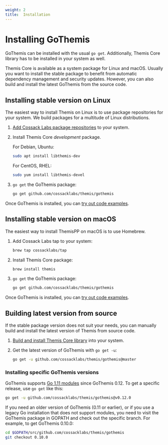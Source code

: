 ```yaml
---
weight: 2
title:  Installation
---
```


# Installing GoThemis

GoThemis can be installed with the usual `go get`.
Additionally, Themis Core library has to be installed in your system as well.

Themis Core is available as a system package for Linux and macOS.
Usually you want to install the stable package to benefit from automatic dependency management and security updates.
However, you can also build and install the latest GoThemis from the source code.

## Installing stable version on Linux

The easiest way to install Themis on Linux is to use package repositories for your system.
We build packages for a multitude of Linux distributions.

 1. [Add Cossack Labs package repositories](/docs/themis/installation/installation-from-packages)
    to your system.

 2. Install Themis Core _development_ package.

    For Debian, Ubuntu:

    ```bash
    sudo apt install libthemis-dev
    ```

    For CentOS, RHEL:

    ```bash
    sudo yum install libthemis-devel
    ```

3. `go get` the GoThemis package:

    ```bash
    go get github.com/cossacklabs/themis/gothemis
    ```

Once GoThemis is installed, you can [try out code examples](../examples).

## Installing stable version on macOS

The easiest way to install ThemisPP on macOS is to use Homebrew.

 1. Add Cossack Labs tap to your system:

    ```bash
    brew tap cossacklabs/tap
    ```

 2. Install Themis Core package:

    ```bash
    brew install themis
    ```

 3. `go get` the GoThemis package:

    ```bash
    go get github.com/cossacklabs/themis/gothemis
    ```

Once GoThemis is installed, you can [try out code examples](../examples).

## Building latest version from source

If the stable package version does not suit your needs,
you can manually build and install the latest version of Themis from source code.

 1. [Build and install Themis Core library](/docs/themis/installation/installation-from-sources)
    into your system.

 2. Get the latest version of GoThemis with `go get -u`:

    ```bash
    go get -u github.com/cossacklabs/themis/gothemis@master
    ```

### Installing specific GoThemis versions

GoThemis supports [Go 1.11 modules](https://blog.golang.org/using-go-modules) since GoThemis 0.12.
To get a specific release, use `go get` like this:

```bash
go get -u github.com/cossacklabs/themis/gothemis@v0.12.0
```

If you need an older version of GoThemis (0.11 or earlier),
or if you use a legacy Go installation that does not support modules,
you need to visit the GoThemis package in GOPATH and check out the specific branch.
For example, to get GoThemis 0.10.0:

```bash
cd $GOPATH/src/github.com/cossacklabs/themis/gothemis
git checkout 0.10.0
```
